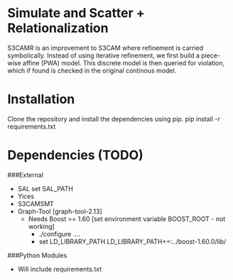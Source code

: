 Simulate and Scatter + Relationalization
===

S3CAMR is an improvement to S3CAM where refinement is carried symbolically.
Instead of using iterative refinement, we first build a piece-wise affine (PWA)
model. This discrete model is then queried for violation, which if found is
checked in the original continous model.

Installation
===
Clone the repository and install the dependencies using pip.
pip install -r requirements.txt

Dependencies (TODO)
===
###External
- SAL
    set SAL_PATH
- Yices
- S3CAMSMT
- Graph-Tool [graph-tool-2.13]
    - Needs Boost >= 1.60 [set environment variable BOOST_ROOT - not working]
        - ./configure .... 
        - set LD_LIBRARY_PATH LD_LIBRARY_PATH+=:../boost-1.60.0/lib/

###Python Modules
- Will include requirements.txt
